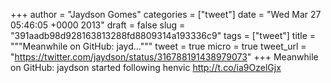 
+++
author = "Jaydson Gomes"
categories = ["tweet"]
date = "Wed Mar 27 05:46:05 +0000 2013"
draft = false
slug = "391aadb98d928163813288fd8809314a193336c9"
tags = ["tweet"]
title = """Meanwhile on GitHub: jayd..."""
tweet = true
micro = true
tweet_url = "https://twitter.com/jaydson/status/316788191438979073"
+++
Meanwhile on GitHub: jaydson started following henvic http://t.co/ia9OzelGjx
